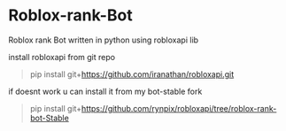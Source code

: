 # Roblox-rank-Bot
Roblox rank Bot written in python using robloxapi lib

install robloxapi from git repo
> pip install git+https://github.com/iranathan/robloxapi.git

if doesnt work u can install it from my bot-stable fork
> pip install git+https://github.com/rynpix/robloxapi/tree/roblox-rank-bot-Stable
